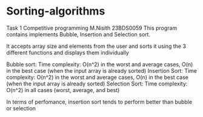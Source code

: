 # Sorting-algorithms
Task 1 Competitive programming
M.Nisith 23BDS0059
This program contains implements Bubble, Insertion and Selection sort.

It accepts array size and elements from the user and sorts it using the 3 different functions and displays them individually

Bubble sort: Time complexity: O(n^2) in the worst and average cases, O(n) in the best case (when the input array is already sorted)
Insertion Sort: Time complexity: O(n^2) in the worst and average cases, O(n) in the best case (when the input array is already sorted)
Selection Sort: Time complexity: O(n^2) in all cases (worst, average, and best)

In terms of perfomance, insertion sort tends to perform better than bubble or selection



